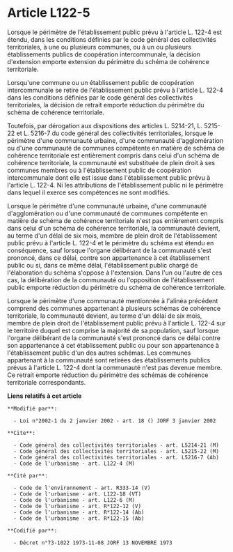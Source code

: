 # Article L122-5

Lorsque le périmètre de l'établissement public prévu à l'article L. 122-4 est étendu, dans les conditions définies par le
code général des collectivités territoriales, à une ou plusieurs communes, ou à un ou plusieurs établissements publics de
coopération intercommunale, la décision d'extension emporte extension du périmètre du schéma de cohérence territoriale.

Lorsqu'une commune ou un établissement public de coopération intercommunale se retire de l'établissement public prévu à
l'article L. 122-4 dans les conditions définies par le code général des collectivités territoriales, la décision de retrait
emporte réduction du périmètre du schéma de cohérence territoriale.

Toutefois, par dérogation aux dispositions des articles L. 5214-21, L. 5215-22 et L. 5216-7 du code général des collectivités
territoriales, lorsque le périmètre d'une communauté urbaine, d'une communauté d'agglomération ou d'une communauté de
communes compétente en matière de schéma de cohérence territoriale est entièrement compris dans celui d'un schéma de
cohérence territoriale, la communauté est substituée de plein droit à ses communes membres ou à l'établissement public de
coopération intercommunale dont elle est issue dans l'établissement public prévu à l'article L. 122-4. Ni les attributions de
l'établissement public ni le périmètre dans lequel il exerce ses compétences ne sont modifiés.

Lorsque le périmètre d'une communauté urbaine, d'une communauté d'agglomération ou d'une communauté de communes compétente en
matière de schéma de cohérence territoriale n'est pas entièrement compris dans celui d'un schéma de cohérence territoriale,
la communauté devient, au terme d'un délai de six mois, membre de plein droit de l'établissement public prévu à l'article L.
122-4 et le périmètre du schéma est étendu en conséquence, sauf lorsque l'organe délibérant de la communauté s'est prononcé,
dans ce délai, contre son appartenance à cet établissement public ou si, dans ce même délai, l'établissement public chargé de
l'élaboration du schéma s'oppose à l'extension. Dans l'un ou l'autre de ces cas, la délibération de la communauté ou
l'opposition de l'établissement public emporte réduction du périmètre du schéma de cohérence territoriale.

Lorsque le périmètre d'une communauté mentionnée à l'alinéa précédent comprend des communes appartenant à plusieurs schémas
de cohérence territoriale, la communauté devient, au terme d'un délai de six mois, membre de plein droit de l'établissement
public prévu à l'article L. 122-4 sur le territoire duquel est comprise la majorité de sa population, sauf lorsque l'organe
délibérant de la communauté s'est prononcé dans ce délai contre son appartenance à cet établissement public ou pour son
appartenance à l'établissement public d'un des autres schémas. Les communes appartenant à la communauté sont retirées des
établissements publics prévus à l'article L. 122-4 dont la communauté n'est pas devenue membre. Ce retrait emporte réduction
du périmètre des schémas de cohérence territoriale correspondants.

**Liens relatifs à cet article**

	**Modifié par**:

	  - Loi n°2002-1 du 2 janvier 2002 - art. 18 () JORF 3 janvier 2002

	**Cite**:

	  - Code général des collectivités territoriales - art. L5214-21 (M)
	  - Code général des collectivités territoriales - art. L5215-22 (M)
	  - Code général des collectivités territoriales - art. L5216-7 (Ab)
	  - Code de l'urbanisme - art. L122-4 (M)

	**Cité par**:

	  - Code de l'environnement - art. R333-14 (V)
	  - Code de l'urbanisme - art. L122-18 (VT)
	  - Code de l'urbanisme - art. L122-6 (M)
	  - Code de l'urbanisme - art. R*122-12 (V)
	  - Code de l'urbanisme - art. R*122-14 (Ab)
	  - Code de l'urbanisme - art. R*122-15 (Ab)

	**Codifié par**:

	  - Décret n°73-1022 1973-11-08 JORF 13 NOVEMBRE 1973
